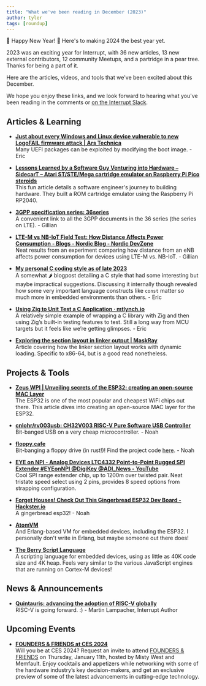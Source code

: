 ```yaml
---
title: "What we've been reading in December (2023)"
author: tyler
tags: [roundup]
---
```


<!-- excerpt start -->
🎉 Happy New Year! 🎉 Here's to making 2024 the best year yet. 

2023 was an exciting year for Interrupt, with 36 new articles, 13 new external contributors, 12 community Meetups, and a partridge in a pear tree. Thanks for being a part of it. 

Here are the articles, videos, and tools that we've been excited about this
December. 

<!-- excerpt end -->

We hope you enjoy these links, and we look forward to hearing what you've been
reading in the comments or [on the Interrupt Slack](https://interrupt-slack.herokuapp.com/).


## Articles & Learning
- [**Just about every Windows and Linux device vulnerable to new LogoFAIL firmware attack | Ars Technica**](https://arstechnica.com/security/2023/12/just-about-every-windows-and-linux-device-vulnerable-to-new-logofail-firmware-attack/)<br>
Many UEFI packages can be exploited by modifying the boot image. - Eric

- [**Lessons Learned by a Software Guy Venturing into Hardware – SidecarT – Atari ST/STE/Mega cartridge emulator on Raspberry Pi Pico steroids**](https://sidecartridge.com/blog/2023/11/01/lessons-learned-by-software-guy-venturing-into-hardware/)<br>
This fun article details a software engineer's journey to building hardware. They built a ROM cartridge emulator using the Raspberry Pi RP2040.

- [**3GPP specification series: 36series**](https://www.3gpp.org/dynareport?code=36-series.htm)<br>
A convenient link to all the 3GPP documents in the 36 series (the series on LTE). - Gillian

- [**LTE-M vs NB-IoT Field Test: How Distance Affects Power Consumption - Blogs - Nordic Blog - Nordic DevZone**](https://devzone.nordicsemi.com/nordic/nordic-blog/b/blog/posts/ltem-vs-nbiot-field-test-how-distance-affects-power-consumption)<br>
Neat results from an experiment comparing how distance from an eNB affects power consumption for devices using LTE-M vs. NB-IoT. - Gillian

- [**My personal C coding style as of late 2023**](https://nullprogram.com/blog/2023/10/08/)<br>
A somewhat 🌶️ blogpost detailing a C style that had some interesting but maybe impractical suggestions. Discussing it internally though revealed how some very important language constructs like `const` matter so much more in embedded environments than others. - Eric

- [**Using Zig to Unit Test a C Application · mtlynch.io**](https://mtlynch.io/notes/zig-unit-test-c/)<br>
A relatively simple example of wrapping a C library with Zig and then using Zig’s built-in testing features to test. Still a long way from MCU targets but it feels like we’re getting glimpses. - Eric

- [**Exploring the section layout in linker output | MaskRay**](https://maskray.me/blog/2023-12-17-exploring-the-section-layout-in-linker-output)<br>
Article covering how the linker section layout works with dynamic loading. Specific to x86-64, but is a good read nonetheless.


## Projects & Tools
- [**Zeus WPI | Unveiling secrets of the ESP32: creating an open-source MAC Layer**](https://zeus.ugent.be/blog/23-24/open-source-esp32-wifi-mac/)<br>
The ESP32 is one of the most popular and cheapest WiFi chips out there. This article dives into creating an open-source MAC layer for the ESP32.

- [**cnlohr/rv003usb: CH32V003 RISC-V Pure Software USB Controller**](https://github.com/cnlohr/rv003usb)<br>
Bit-banged USB on a very cheap microcontroller. - Noah

 - [**floppy.cafe**](https://floppy.cafe/)<br>
Bit-banging a floppy drive (in rust!)! Find the project code [here](https://github.com/SharpCoder/floppy-driver-rs). - Noah

- [**EYE on NPI - Analog Devices LTC4332 Point-to-Point Rugged SPI Extender #EYEonNPI @DigiKey @ADI_News - YouTube**](https://www.youtube.com/watch?v=D6MxyfDtWqE)<br>
Cool SPI range extender chip, up to 1200m over twisted pair. Neat tristate speed select using 2 pins, provides 8 speed options from strapping configuration.

- [**Forget Houses! Check Out This Gingerbread ESP32 Dev Board - Hackster.io**](https://www.hackster.io/news/forget-houses-check-out-this-gingerbread-esp32-dev-board-bf265ab25b3d.amp)<br>
A gingerbread esp32! - Noah

- [**AtomVM**](https://www.atomvm.net//)<br>
And Erlang-based VM for embedded devices, including the ESP32. I personally don't write in Erlang, but maybe someone out there does!

- [**The Berry Script Language**](https://berry-lang.github.io/)<br>
A scripting language for embedded devices, using as little as 40K code size and 4K heap. Feels very similar to the various JavaScript engines that are running on Cortex-M devices!


## News & Announcements
- [**Quintauris: advancing the adoption of RISC-V globally**](https://www.quintauris.eu/)<br>
RISC-V is going forward. :) - Martin Lampacher, Interrupt Author
 

## Upcoming Events
- [**FOUNDERS & FRIENDS at CES 2024**](https://www.mistywest.com/founders-friends/ces-2024/)<br>
Will you be at CES 2024? Request an invite to attend [FOUNDERS & FRIENDS](https://www.mistywest.com/founders-friends/ces-2024/) on Thursday, January 11th, hosted by Misty West and Memfault. Enjoy cocktails and appetizers while networking with some of the hardware industry’s key decision-makers, and get an exclusive preview of some of the latest advancements in cutting-edge technology.
